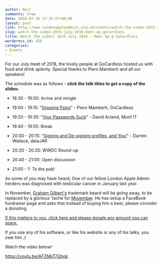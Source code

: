 ```yaml
---
author: Neil
comments: true
date: 2018-07-30 17:35:57+00:00
layout: post
link: http://www.londonappleadmins.org.uk/events/watch-the-video-26th-july-2018-meet-up-gocardless/
slug: watch-the-video-26th-july-2018-meet-up-gocardless
title: Watch the video! 26th July 2018 – Meet Up @ GoCardless
wordpress_id: 426
categories:
- Events
---
```


For our July meet of 2018, the lovely people at GoCardless hosted us with food and drink aplenty. Special thanks to Piero Mamberti and all our speakers!

The schedule was as follows - **click the talk titles to get a copy of the slides:**



 	
  * 18:30 - 19:00: Arrive and mingle

 	
  * 19:00 - 19:15: "[Growing Pains](https://drive.google.com/open?id=1SrH-sZAiilN-KJAbFkRHF42w5Wr8Nvw1)" - Piero Mamberti, GoCardless

 	
  * 19:20 - 19:35: "[Your Passwords Suck](https://drive.google.com/open?id=1ZBpRgjdCxde9hM3S1ed10X8Wwxl2vVBR)" - David Acland, Moof IT

 	
  * 19:40 - 19:55: Break

 	
  * 20:00 - 20:15: "[Signing and De-signing profiles, and You!](https://dazwallace.files.wordpress.com/2018/07/signing-and-de-signing-profiles-and-you.pdf)" - Darren Wallace, dataJAR

 	
  * 20:20 - 20:35: WWDC Round-up

 	
  * 20:40 - 21:00: Open discussion

 	
  * 21:00 - ?: To the pub!




As some of you may have heard, One of our fellow London Apple Admin herders was diagnosed with testicular cancer in January last year. 




In November, [Graham Gilbert's](https://grahamgilbert.com/) trademark beard will be going away, to be replaced by a glorious 'tache for [Movember](https://uk.movember.com/). He has setup a FaceBook fundraiser page and asks that instead of buying him a beer, please consider a donating.


[If this matters to you, click here and please donate any amount you can spare.](https://graham.at/fbmovember)

If you use any of his software, or like his website or any of his talks, you owe him ;)

Watch the video below!

https://youtu.be/AFZMkT7Qhok


